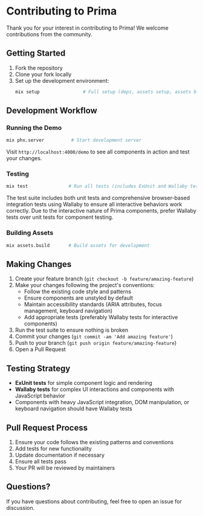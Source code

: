 # Contributing to Prima

Thank you for your interest in contributing to Prima! We welcome contributions from the community.

## Getting Started

1. Fork the repository
2. Clone your fork locally
3. Set up the development environment:
   ```bash
   mix setup                # Full setup (deps, assets setup, assets build)
   ```

## Development Workflow

### Running the Demo

```bash
mix phx.server          # Start development server
```

Visit `http://localhost:4000/demo` to see all components in action and test your changes.

### Testing

```bash
mix test               # Run all tests (includes ExUnit and Wallaby tests)
```

The test suite includes both unit tests and comprehensive browser-based integration tests using Wallaby to ensure all interactive behaviors work correctly. Due to the interactive nature of Prima components, prefer Wallaby tests over unit tests for component testing.

### Building Assets

```bash
mix assets.build       # Build assets for development
```

## Making Changes

1. Create your feature branch (`git checkout -b feature/amazing-feature`)
2. Make your changes following the project's conventions:
   - Follow the existing code style and patterns
   - Ensure components are unstyled by default
   - Maintain accessibility standards (ARIA attributes, focus management, keyboard navigation)
   - Add appropriate tests (preferably Wallaby tests for interactive components)
3. Run the test suite to ensure nothing is broken
4. Commit your changes (`git commit -am 'Add amazing feature'`)
5. Push to your branch (`git push origin feature/amazing-feature`)
6. Open a Pull Request

## Testing Strategy

- **ExUnit tests** for simple component logic and rendering
- **Wallaby tests** for complex UI interactions and components with JavaScript behavior
- Components with heavy JavaScript integration, DOM manipulation, or keyboard navigation should have Wallaby tests

## Pull Request Process

1. Ensure your code follows the existing patterns and conventions
2. Add tests for new functionality
3. Update documentation if necessary
4. Ensure all tests pass
5. Your PR will be reviewed by maintainers

## Questions?

If you have questions about contributing, feel free to open an issue for discussion.